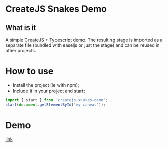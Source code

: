 # CreateJS Snakes Demo

## What is it
A simple [CreateJS](http://createjs.com/) + Typescript demo. The resulting stage is imported as a separate file (bundled with easeljs or just the stage) and can be reused in other projects.

# How to use

- Install the project (ie with npm);
- Include it in your project and start:

```javascript
import { start } from 'createjs-snakes-demo';
start(document.getElementById('my-canvas'));
```

# Demo

[link](http://none)